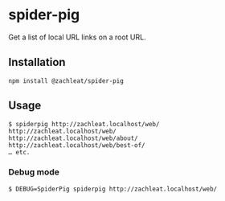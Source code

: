 # spider-pig

Get a list of local URL links on a root URL.

## Installation

```
npm install @zachleat/spider-pig
```

## Usage

```
$ spiderpig http://zachleat.localhost/web/
http://zachleat.localhost/web/
http://zachleat.localhost/web/about/
http://zachleat.localhost/web/best-of/
… etc.
```

### Debug mode

```
$ DEBUG=SpiderPig spiderpig http://zachleat.localhost/web/
```

